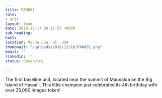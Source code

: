 ```yaml
---
title: PAN001
role:
- unit
layout: team
date: 2018-12-17 06:12:53 +0000
sub_heading: 
host:
location: Mauna Loa, HI, USA
thumbnail: "/uploads/2018/12/16/PAN001.png"
email: ''
linkedin: ''
status: Observing

---
```

The first baseline unit, located near the summit of Maunaloa on the Big Island of Hawai'i. This little champion just celebrated its 4th birthday with over 35,000 images taken!